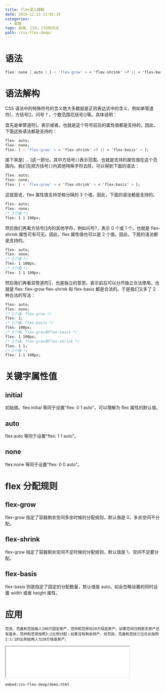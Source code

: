 ```yaml
---
title: flex深入理解
date: 2019-12-23 11:02:19
categories:
  - 前端
tags: 前端, CSS, CSS知识点
path: /css-flex-deep/
---
```


# 语法

```css
flex: none | auto | [ < 'flex-grow' > < 'flex-shrink' >? || < 'flex-basis' > ];
```

# 语法解构

CSS 语法中的特殊符号的含义绝大多数就是正则表达式中的含义，例如单管道符|，方括号[]，问号？，个数范围花括号{}等。具体说明：

首先是单管道符|。表示或者。也就是这个符号前后的属性值都是支持的。因此，下面这些语法都是支持的：

```css
flex: auto;
flex: none;
flex: [ < 'flex-grow' > < 'flex-shrink' >? || < 'flex-basis' > ];
```

接下来是[ ... ]这一部分。其中方括号`[]`表示范围。也就是支持的属性值在这个范围内。我们先把方括号`[]`内其他特殊字符去除，可以得到下面的语法：

```css
flex: auto;
flex: none;
flex: [ < 'flex-grow' > < 'flex-shrink' > < 'flex-basis' > ];
```

这就是说，flex 属性值支持空格分隔的 3 个值，因此，下面的语法都是支持的。

```css
flex: auto;
flex: none;
/* 3个值 */
flex: 1 1 100px;
```

然后我们再看方括号[]内的其他字符，例如问号?，表示 0 个或 1 个。也就是 flex-shrink 属性可有可无。因此，flex 属性值也可以是 2 个值。因此，下面的语法都是支持的。

```css
flex: auto;
flex: none;
/* 2个值 */
flex: 1 100px;
/* 3个值 */
flex: 1 1 100px;
```

然后我们再看双管道符||，也是独立的意思。表示前后可以分开独立合法使用。也就是 flex: flex-grow flex-shrink 和 flex-basis 都是合法的。于是我们又多了 2 种合法的写法：

```css
flex: auto;
flex: none;
/* 1个值，flex-grow */
flex: 1;
/* 1个值，flex-basis */
flex: 100px;
/* 2个值，flex-grow和flex-basis */
flex: 1 100px;
/* 2个值，flex-grow和flex-shrink */
flex: 1 1;
/* 3个值 */
flex: 1 1 100px;
```

# 关键字属性值

## initial

初始值。flex:initial 等同于设置"flex: 0 1 auto"。可以理解为 flex 属性的默认值。

## auto

flex:auto 等同于设置"flex: 1 1 auto"。

## none

flex:none 等同于设置"flex: 0 0 auto"。

# flex 分配规则

## flex-grow

flex-grow 指定了容器剩余空间多余时候的分配规则，默认值是 0，多余空间不分配。

## flex-shrink

flex-grow 指定了容器剩余空间不足时候的分配规则，默认值是 1，空间不足要分配。

## flex-basis

flex-basis 则是指定了固定的分配数量，默认值是 auto。如会忽略设置的同时设置 width 或者 height 属性。

# 应用

```
范张，范鑫和范旭每人100万固定家产，范帅和范哥则20万保底家产。如果范闲归西那天家产还有富余，范帅和范哥按照3:2比例分配；如果没有剩余财产，则范张，范鑫和范旭三位兄长按照2:1:1的比例给两人匀20万保底家产。
```

<iframe src="/examples/css-flex-deep/demo.html" width="400" height="100"></iframe>

`embed:css-flex-deep/demo.html`
